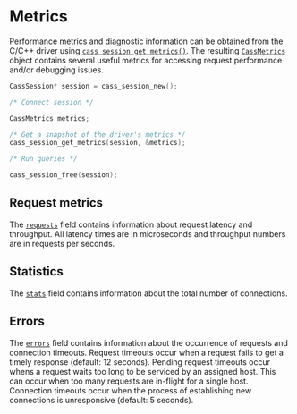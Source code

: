 # Metrics

Performance metrics and diagnostic information can be obtained from the C/C++
driver using [`cass_session_get_metrics()`]. The resulting [`CassMetrics`] object
contains several useful metrics for accessing request performance and/or
debugging issues.

```c
CassSession* session = cass_session_new();

/* Connect session */

CassMetrics metrics;

/* Get a snapshot of the driver's metrics */
cass_session_get_metrics(session, &metrics);

/* Run queries */

cass_session_free(session);
```

## Request metrics

The [`requests`] field  contains information about request latency and
throughput. All latency times are in microseconds and throughput
numbers are in requests per seconds.

## Statistics

The [`stats`] field contains information about the total number of connections.

## Errors

The [`errors`] field contains information about the
occurrence of requests and connection timeouts. Request timeouts occur when
a request fails to get a timely response (default: 12 seconds). Pending request
timeouts occur whens a request waits too long to be serviced by an assigned
host. This can occur when too many requests are in-flight for a single host.
Connection timeouts occur when the process of establishing new connections is
unresponsive (default: 5 seconds).

[`cass_session_get_metrics()`]: http://datastax.github.io/cpp-driver/api/struct.CassSession/#1ab3773670c98c00290bad48a6df0f9eae
[`CassMetrics`]: http://datastax.github.io/cpp-driver/api/struct.CassMetrics/
[`requests`]: http://datastax.github.io/cpp-driver/api/struct.CassMetrics/#attribute-requests
[`stats`]: http://datastax.github.io/cpp-driver/api/struct.CassMetrics/#attribute-stats
[`errors`]: http://datastax.github.io/cpp-driver/api/struct.CassMetrics/#attribute-errors
